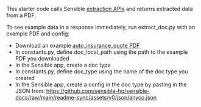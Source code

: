 This starter code calls Sensible [extraction APIs](https://docs.sensible.so/reference#extract-data-from-a-document) and returns extracted data from a PDF.


To see example data in a response immediately, run extract_doc.py with an example PDF and config:

- Download an example [auto_insurance_quote PDF](https://github.com/sensible-hq/sensible-docs/raw/main/readme-sync/assets/v0/pdfs/auto_insurance_quote.pdf)
- In constants.py, define doc_local_path using the path to the example PDF you downloaded  
- In the Sensible app, create a doc type
- In constants.py, define doc_type using the name of the doc type you created
- In the Sensible app, create a config in the doc type by pasting in the JSON from:  https://github.com/sensible-hq/sensible-docs/raw/main/readme-sync/assets/v0/json/anyco.json


 